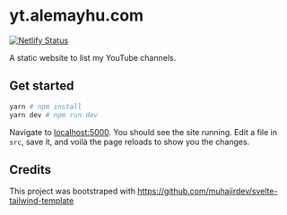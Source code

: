 # yt.alemayhu.com

[![Netlify Status](https://api.netlify.com/api/v1/badges/e87f5b3b-e16e-4cd9-b89d-dbc1801c1bf6/deploy-status)](https://app.netlify.com/sites/youtube-alemayhu/deploys)

A static website to list my YouTube channels.

## Get started

```bash
yarn # npm install
yarn dev # npm run dev
```

Navigate to [localhost:5000](http://localhost:5000). You should see the site running. Edit a  file in `src`, save it, and voilà the page reloads to show
you the changes.

## Credits

This project was bootstraped with https://github.com/muhajirdev/svelte-tailwind-template
